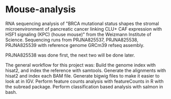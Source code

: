 # Mouse-analysis
RNA sequencing analysis of "BRCA mutational status shapes the stromal microenvironment of pancreatic cancer linking CLU+ CAF expression with HSF1 signaling (KPC) (house mouse)" from the Weizmann Institute of Science. Sequencing runs from PRJNA825537, PRJNA825538, PRJNA825539 with reference genome GRCm39 refseq assembly. 

PRJNA825538 was done first, the next two will be done later. 

The general workflow for this project was: 
Build the genome index with hisat2, and index the reference with samtools. 
Generate the alignments with hisat2 and index each BAM file. 
Generate bigwig files to make it easier to look at in IGV. 
Perform feature counts analysis with featureCounts in R with the subread package. 
Perform classification based analysis with salmon in bash. 
